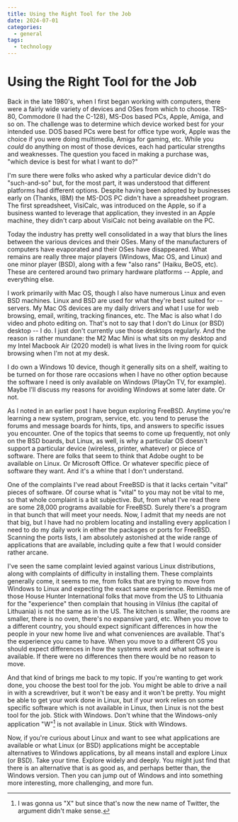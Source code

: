 ```yaml
---
title: Using the Right Tool for the Job
date: 2024-07-01
categories:
  - general
tags:
  - technology
---
```

# Using the Right Tool for the Job
Back in the late 1980's, when I first began working with computers, there were a fairly wide variety of devices and OSes from which to choose.  TRS-80, Commodore (I had the C-128), MS-Dos based PCs, Apple, Amiga, and so on.  The challenge was to determine which device worked best for your intended use.  DOS based PCs were best for office type work, Apple was the choice if you were doing multimedia, Amiga for gaming, etc.  While you *could* do anything on most of those devices, each had particular strengths and weaknesses.  The question you faced in making a purchase was, "which device is best for what I want to do?"  

I'm sure there were folks who asked why a particular device didn't do "such-and-so" but, for the most part, it was understood that different platforms had different options. Despite having been adopted by businesses early on (Thanks, IBM) the MS-DOS PC didn't have a spreadsheet program.  The first spreadsheet, VisiCalc, was introduced on the Apple, so if a business wanted to leverage that application, they invested in an Apple machine, they didn't carp about VisiCalc not being available on the PC.  

Today the industry has pretty well consolidated in a way that blurs the lines between the various devices and their OSes.  Many of the manufacturers of computers have evaporated and their OSes have disappeared.  What remains are really three major  players (Windows, Mac OS, and Linux) and one minor player (BSD), along with a few "also rans" (Haiku, BeOS, etc). These are centered around two primary hardware platforms -- Apple, and everything else.

I work primarily with Mac OS, though I also have numerous Linux and even BSD machines.  Linux and BSD are used for what they're best suited for -- servers. My Mac OS devices are my daily drivers and what I use for web browsing, email, writing, tracking finances, etc. The Mac is also what I do video and photo editing on. That's not to say that I don't do Linux (or BSD) desktop -- I do.  I just don't currently use those desktops regularly. And the reason is rather mundane: the M2 Mac Mini is what sits on my desktop and my Intel Macbook Air (2020 model) is what lives in the living room for quick browsing when I'm not at my desk.

I do own a Windows 10 device, though it generally sits on a shelf, waiting to be turned on for those rare occasions when I have no other option because the software I need is only available on Windows (PlayOn TV, for example).   Maybe I'll discuss my reasons for avoiding Windows at some later date. Or not.

As I noted in an earlier post I have begun exploring FreeBSD.  Anytime you're learning a new system, program, service, etc. you tend to peruse the forums and message boards for hints, tips, and answers to specific issues you encounter.  One of the topics that seems to come up frequently, not only on the BSD boards, but Linux, as well, is why a particular OS doesn't support a particular device (wireless, printer, whatever) or piece of software.  There are folks that seem to think that Adobe ought to be available on Linux. Or Microsoft Office.  Or whatever specific piece of software they want.  And it's a whine that I don't understand.

One of the complaints I've read about FreeBSD is that it lacks certain "vital" pieces of software.  Of course what is "vital" to you may not be vital to me, so that whole complaint is a bit subjective. But, from what I've read there are some 28,000 programs available for FreeBSD.  Surely there's a program in that bunch that will meet your needs.  Now, I admit that my needs are not that big, but I have had no problem locating and installing every application I need to do my daily work in either the packages or ports for FreeBSD. Scanning the ports lists, I am absolutely astonished at the wide range of applications that are available, including quite a few that I would consider rather arcane.

I've seen the same complaint levied against various Linux distributions, along with complaints of difficulty in installing them.  These complaints generally come, it seems to me, from folks that are trying to move from Windows to Linux and expecting the exact same experience.  Reminds me of those House Hunter International folks that move from the US to Lithuania for the "experience" then complain that housing in Vilnius (the capital of Lithuania) is not the same as in the US.  The kitchen is smaller, the rooms are smaller, there is no oven, there's no expansive yard, etc.  When you move to a different country, you should expect significant differences in how the people in your new home live and what conveniences are available.  That's the experience you came to have. When you move to a different OS you should expect differences in how the systems work and what software is available.  If there were no differences then there would be no reason to move. 

And that kind of brings me back to my topic. If you're wanting to get work done, you choose the best tool for the job.  You might be able to drive a nail in with a screwdriver, but it won't be easy and it won't be pretty.  You might be able to get your work done in Linux, but if your work relies on some specific software which is not available in Linux, then Linux is not the best tool for the job.  Stick with Windows.  Don't whine that the Windows-only application "W"[^1] is not available in Linux.  Stick with Windows.

Now, if you're curious about Linux and want to see what applications are available or what Linux (or BSD) applications might be acceptable alternatives to Windows applications, by all means install and explore Linux (or BSD). Take your time. Explore widely and deeply.  You might just find that there is an alternative that is as good as, and perhaps better than, the Windows version.  Then you can jump out of Windows and into something more interesting, more challenging, and more fun.

[^1]: I was gonna us "X" but since that's now the new name of Twitter, the argument didn't make sense.
